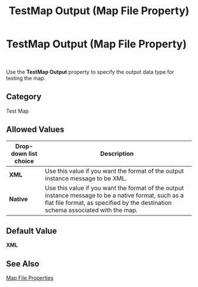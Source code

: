 ﻿---
title: TestMap Output (Map File Property)
TOCTitle: TestMap Output (Map File Property)
ms:assetid: f568ea9d-77a0-47cf-b0b6-b55952c402a9
ms:mtpsurl: https://msdn.microsoft.com/library/Aa561952(v=BTS.80)
ms:contentKeyID: 51533433
ms.date: 08/30/2017
mtps_version: v=BTS.80
---

# TestMap Output (Map File Property)

 

Use the **TestMap Output** property to specify the output data type for testing the map.

## Category

Test Map

## Allowed Values

<table>
<thead>
<tr class="header">
<th>Drop-down list choice</th>
<th>Description</th>
</tr>
</thead>
<tbody>
<tr class="odd">
<td><strong>XML</strong></td>
<td>Use this value if you want the format of the output instance message to be XML.</td>
</tr>
<tr class="even">
<td><strong>Native</strong></td>
<td>Use this value if you want the format of the output instance message to be a native format, such as a flat file format, as specified by the destination schema associated with the map.</td>
</tr>
</tbody>
</table>


## Default Value

**XML**

## See Also

[Map File Properties](map-file-properties.md)

